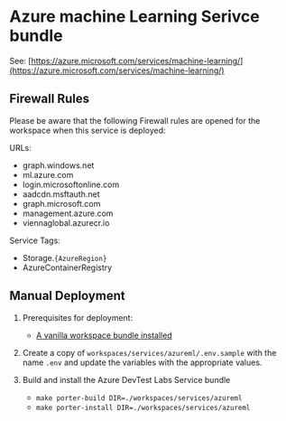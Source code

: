 # Azure machine Learning Serivce bundle

See: [https://azure.microsoft.com/services/machine-learning/](https://azure.microsoft.com/services/machine-learning/)

## Firewall Rules

Please be aware that the following Firewall rules are opened for the workspace when this service is deployed:

URLs:

- graph.windows.net
- ml.azure.com
- login.microsoftonline.com
- aadcdn.msftauth.net
- graph.microsoft.com
- management.azure.com
- viennaglobal.azurecr.io

Service Tags:

- Storage.`{AzureRegion}`
- AzureContainerRegistry

## Manual Deployment

1. Prerequisites for deployment:
    - [A vanilla workspace bundle installed](../../vanilla)

1. Create a copy of `workspaces/services/azureml/.env.sample` with the name `.env` and update the variables with the appropriate values.

1. Build and install the Azure DevTest Labs Service bundle
    - `make porter-build DIR=./workspaces/services/azureml`  
    - `make porter-install DIR=./workspaces/services/azureml`
